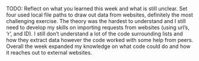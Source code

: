 TODO: Reflect on what you learned this week and what is still unclear.
Set four used local file paths to draw out data from websites, definitely the most challenging exercise. The theory was the hardest to understand and I still need to develop my skills on importing requests from websites (using url’s, ‘r’, and ID). I still don’t understand a lot of the code surrounding lists and how they extract data however the code worked with some help from peers. Overall the week expanded my knowledge on what code could do and how it reaches out to external websites.

